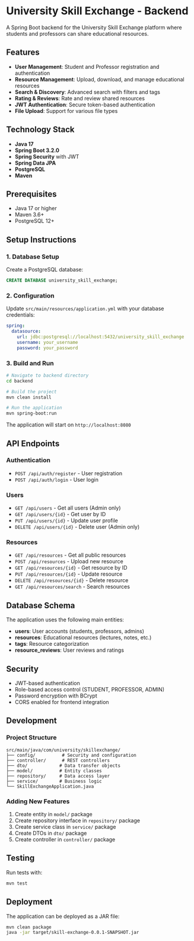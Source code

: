 # University Skill Exchange - Backend

A Spring Boot backend for the University Skill Exchange platform where students and professors can share educational resources.

## Features

- **User Management**: Student and Professor registration and authentication
- **Resource Management**: Upload, download, and manage educational resources
- **Search & Discovery**: Advanced search with filters and tags
- **Rating & Reviews**: Rate and review shared resources
- **JWT Authentication**: Secure token-based authentication
- **File Upload**: Support for various file types

## Technology Stack

- **Java 17**
- **Spring Boot 3.2.0**
- **Spring Security** with JWT
- **Spring Data JPA**
- **PostgreSQL**
- **Maven**

## Prerequisites

- Java 17 or higher
- Maven 3.6+
- PostgreSQL 12+

## Setup Instructions

### 1. Database Setup

Create a PostgreSQL database:
```sql
CREATE DATABASE university_skill_exchange;
```

### 2. Configuration

Update `src/main/resources/application.yml` with your database credentials:
```yaml
spring:
  datasource:
    url: jdbc:postgresql://localhost:5432/university_skill_exchange
    username: your_username
    password: your_password
```

### 3. Build and Run

```bash
# Navigate to backend directory
cd backend

# Build the project
mvn clean install

# Run the application
mvn spring-boot:run
```

The application will start on `http://localhost:8080`

## API Endpoints

### Authentication
- `POST /api/auth/register` - User registration
- `POST /api/auth/login` - User login

### Users
- `GET /api/users` - Get all users (Admin only)
- `GET /api/users/{id}` - Get user by ID
- `PUT /api/users/{id}` - Update user profile
- `DELETE /api/users/{id}` - Delete user (Admin only)

### Resources
- `GET /api/resources` - Get all public resources
- `POST /api/resources` - Upload new resource
- `GET /api/resources/{id}` - Get resource by ID
- `PUT /api/resources/{id}` - Update resource
- `DELETE /api/resources/{id}` - Delete resource
- `GET /api/resources/search` - Search resources

## Database Schema

The application uses the following main entities:
- **users**: User accounts (students, professors, admins)
- **resources**: Educational resources (lectures, notes, etc.)
- **tags**: Resource categorization
- **resource_reviews**: User reviews and ratings

## Security

- JWT-based authentication
- Role-based access control (STUDENT, PROFESSOR, ADMIN)
- Password encryption with BCrypt
- CORS enabled for frontend integration

## Development

### Project Structure
```
src/main/java/com/university/skillexchange/
├── config/          # Security and configuration
├── controller/      # REST controllers
├── dto/            # Data transfer objects
├── model/          # Entity classes
├── repository/     # Data access layer
├── service/        # Business logic
└── SkillExchangeApplication.java
```

### Adding New Features

1. Create entity in `model/` package
2. Create repository interface in `repository/` package
3. Create service class in `service/` package
4. Create DTOs in `dto/` package
5. Create controller in `controller/` package

## Testing

Run tests with:
```bash
mvn test
```

## Deployment

The application can be deployed as a JAR file:
```bash
mvn clean package
java -jar target/skill-exchange-0.0.1-SNAPSHOT.jar
```
